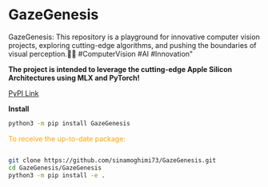 # GazeGenesis
GazeGenesis: This repository is a playground for innovative computer vision projects, exploring cutting-edge algorithms, and pushing the boundaries of visual perception.🔭📸 #ComputerVision #AI #Innovation"

**The project is intended to leverage the cutting-edge Apple Silicon Architectures using MLX and PyTorch!**

[PyPI Link](https://pypi.org/project/GazeGenesis/)

**Install**
```zsh
python3 -m pip install GazeGenesis
```

<color style="color : orange">To receive the up-to-date package:</color>

```zsh

git clone https://github.com/sinamoghimi73/GazeGenesis.git
cd GazeGenesis/GazeGenesis
python3 -m pip install -e .
```


